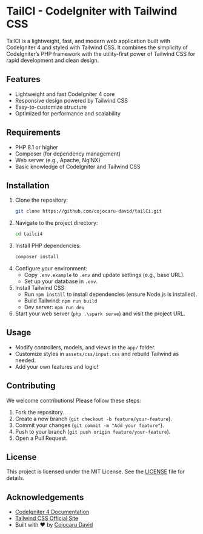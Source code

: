 # TailCI - CodeIgniter with Tailwind CSS

TailCI is a lightweight, fast, and modern web application built with CodeIgniter 4 and styled with Tailwind CSS. It combines the simplicity of CodeIgniter’s PHP framework with the utility-first power of Tailwind CSS for rapid development and clean design.

## Features

- Lightweight and fast CodeIgniter 4 core
- Responsive design powered by Tailwind CSS
- Easy-to-customize structure
- Optimized for performance and scalability

## Requirements

- PHP 8.1 or higher
- Composer (for dependency management)
- Web server (e.g., Apache, NgINX)
- Basic knowledge of CodeIgniter and Tailwind CSS

## Installation

1. Clone the repository:
   ```bash
   git clone https://github.com/cojocaru-david/tailCi.git
   ```
2. Navigate to the project directory:
   ```bash
   cd tailci4
   ```
3. Install PHP dependencies:
   ```bash
   composer install
   ```
4. Configure your environment:
   - Copy `.env.example` to `.env` and update settings (e.g., base URL).
   - Set up your database in `.env`.
5. Install Tailwind CSS:
   - Run `npm install` to install dependencies (ensure Node.js is installed).
   - Build Tailwind: `npm run build`
   - Dev server: `npm run dev`
6. Start your web server (`php .\spark serve`) and visit the project URL.

## Usage

- Modify controllers, models, and views in the `app/` folder.
- Customize styles in `assets/css/input.css` and rebuild Tailwind as needed.
- Add your own features and logic!

## Contributing

We welcome contributions! Please follow these steps:

1. Fork the repository.
2. Create a new branch (`git checkout -b feature/your-feature`).
3. Commit your changes (`git commit -m "Add your feature"`).
4. Push to your branch (`git push origin feature/your-feature`).
5. Open a Pull Request.

## License

This project is licensed under the MIT License. See the [LICENSE](LICENSE) file for details.

## Acknowledgements

- [CodeIgniter 4 Documentation](https://codeigniter.com/user_guide/index.html)
- [Tailwind CSS Official Site](https://tailwindcss.com)
- Built with ❤️ by [Cojocaru David](https://github.com/cojocaru-david)
